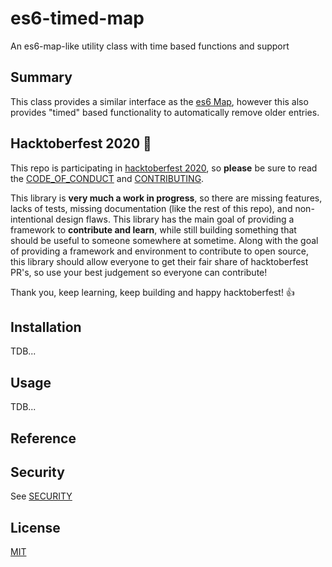 # es6-timed-map

An es6-map-like utility class with time based functions and support

<!-- TODO: add TOC -->

## Summary

This class provides a similar interface as the [es6 Map](https://developer.mozilla.org/en-US/docs/Web/JavaScript/Reference/Global_Objects/Map), however
this also provides "timed" based functionality to automatically remove older entries.

## Hacktoberfest 2020 :jack_o_lantern:

This repo is participating in [hacktoberfest 2020](https://hacktoberfest.digitalocean.com/), so **please** be sure to read the [CODE_OF_CONDUCT](./CODE_OF_CONDUCT.md) and [CONTRIBUTING](./CONTRIBUTING.md).

This library is **very much a work in progress**, so there are missing features, lacks of tests, missing documentation (like the rest of this repo), and non-intentional design flaws. This library has the main goal of providing a framework to **contribute and learn**, while still building something that should be useful to someone somewhere at sometime. Along with the goal of providing a framework and environment to contribute to open source, this library should allow everyone to get their fair share of hacktoberfest PR's, so use your best judgement so everyone can contribute!

Thank you, keep learning, keep building and happy hacktoberfest! :+1:

## Installation

TDB...

## Usage

TDB...

## Reference

<!-- TODO: add github action to automate this? -->

## Security

See [SECURITY](./SECURITY.md)

## License

[MIT](./LICENSE)
